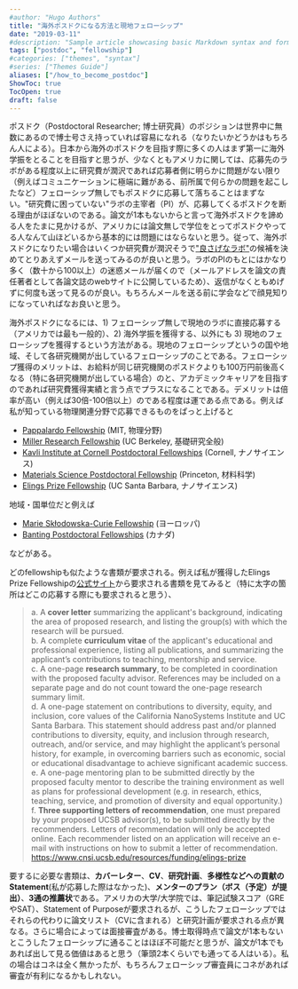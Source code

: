 ```yaml
---
#author: "Hugo Authors"
title: "海外ポスドクになる方法と現地フェローシップ"
date: "2019-03-11"
#description: "Sample article showcasing basic Markdown syntax and formatting for HTML elements."
tags: ["postdoc", "fellowship"]
#categories: ["themes", "syntax"]
#series: ["Themes Guide"]
aliases: ["/how_to_become_postdoc"]
ShowToc: true
TocOpen: true
draft: false
---
```


ポスドク（Postdoctoral Researcher; 博士研究員）のポジションは世界中に無数にあるので博士号さえ持っていれば容易になれる（なりたいかどうかはもちろん人による）。日本から海外のポスドクを目指す際に多くの人はまず第一に海外学振をとることを目指すと思うが、少なくともアメリカに関しては、応募先のラボがある程度以上に研究費が潤沢であれば応募者側に明らかに問題がない限り（例えばコミュニケーションに極端に難がある、前所属で何らかの問題を起こしたなど）フェローシップ無しでもポスドクに応募して落ちることはまずない。"研究費に困っていない"ラボの主宰者（PI）が、応募してくるポスドクを断る理由がほぼないのである。論文が1本もないからと言って海外ポスドクを諦める人をたまに見かけるが、アメリカには論文無しで学位をとってポスドクやってる人なんて山ほどいるから基本的には問題にはならないと思う。従って、海外ポスドクになりたい場合はいくつか研究費が潤沢そうで["良さげなラボ"](https://www.yusaito.com/blog/posts/uslife/lab_choise/)の候補を決めてとりあえずメールを送ってみるのが良いと思う。ラボのPIのもとにはかなり多く（数十から100以上）の迷惑メールが届くので（メールアドレスを論文の責任著者として各論文誌のwebサイトに公開しているため）、返信がなくともめげずに何度も送って見るのが良い。もちろんメールを送る前に学会などで顔見知りになっていればなお良いと思う。

海外ポスドクになるには、1) フェローシップ無しで現地のラボに直接応募する（アメリカでは最も一般的）、2) 海外学振を獲得する、以外にも 3) 現地のフェローシップを獲得するという方法がある。現地のフェローシップというの国や地域、そして各研究機関が出しているフェローシップのことである。フェローシップ獲得のメリットは、お給料が同じ研究機関のポスドクよりも100万円前後高くなる（特に各研究機関が出している場合）のと、アカデミックキャリアを目指すのであれば研究費獲得実績と言う点でプラスになることである。デメリットは倍率が高い（例えば30倍-100倍以上）のである程度は運である点である。例えば私が知っている物理関連分野で応募できるものをぱっと上げると

* [Pappalardo Fellowship](https://physics.mit.edu/research/pappalardo-fellowships-in-physics/) (MIT, 物理分野)
* [Miller Research Fellowship](https://miller.berkeley.edu/fellowship) (UC Berkeley, 基礎研究全般)
* [Kavli Institute at Cornell Postdoctoral Fellowships](https://www.kicnano.cornell.edu/funding/postdocs/) (Cornell, ナノサイエンス)
* [Materials Science Postdoctoral Fellowship](https://pccm.princeton.edu/education/materials-science-postdoctoral-fellowship-competition) (Princeton, 材料科学)
* [Elings Prize Fellowship](https://www.cnsi.ucsb.edu/resources/funding/elings-prize) (UC Santa Barbara, ナノサイエンス)
  
地域・国単位だと例えば

* [Marie Skłodowska-Curie Fellowship](https://ec.europa.eu/research/mariecurieactions/actions/postdoctoral-fellowships) (ヨーロッパ)
* [Banting Postdoctoral Fellowships](https://banting.fellowships-bourses.gc.ca/en/home-accueil.html) (カナダ)

などがある。

どのfellowshipも似たような書類が要求される。例えば私が獲得したElings Prize Fellowshipの[公式サイト](https://www.cnsi.ucsb.edu/resources/funding/elings-prize)から要求される書類を見てみると（特に太字の箇所はどこの応募する際にも要求されると思う）、

> a. A **cover letter** summarizing the applicant's background, indicating the area of proposed research, and listing the group(s) with which the research will be pursued.<br>
b. A complete **curriculum vitae** of the applicant's educational and professional experience, listing all publications, and summarizing the applicant’s contributions to teaching, mentorship and service.<br>
c. A one-page **research summary**, to be completed in coordination with the proposed faculty advisor.  References may be included on a separate page and do not count toward the one-page research summary limit.<br>
d. A one-page statement on contributions to diversity, equity, and inclusion, core values of the California NanoSystems Institute and UC Santa Barbara. This statement should address past and/or planned contributions to diversity, equity, and inclusion through research, outreach, and/or service, and may highlight the applicant’s personal history, for example, in overcoming barriers such as economic, social or educational disadvantage to achieve significant academic success.<br>
e. A one-page mentoring plan to be submitted directly by the proposed faculty mentor to describe the training environment as well as plans for professional development (e.g. in research, ethics, teaching, service, and promotion of diversity and equal opportunity.)<br>
f. **Three supporting letters of recommendation**, one must prepared by your proposed UCSB advisor(s), to be submitted directly by the recommenders.  Letters of recommendation will only be accepted online.  Each recommender listed on an application will receive an e-mail with instructions on how to submit a letter of recommendation.
https://www.cnsi.ucsb.edu/resources/funding/elings-prize

要するに必要な書類は、**カバーレター**、**CV**、**研究計画**、**多様性などへの貢献のStatement**(私が応募した際はなかった)、**メンターのプラン（ボス（予定）が提出）**、**3通の推薦状**である。アメリカの大学/大学院では、筆記試験スコア（GREやSAT）、Statement of Purposeが要求されるが、こうしたフェローシップではそれらの代わりに論文リスト（CVに含まれる）と研究計画が要求される点が異なる。さらに場合によっては面接審査がある。博士取得時点で論文が1本もないとこうしたフェローシップに通ることはほぼ不可能だと思うが、論文が1本でもあれば出して見る価値はあると思う（筆頭2本くらいでも通ってる人はいる）。私の場合はコネは全く無かったが、もちろんフェローシップ審査員にコネがあれば審査が有利になるかもしれない。





